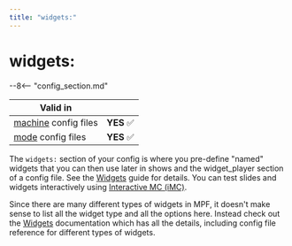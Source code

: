 ```yaml
---
title: "widgets:"
---
```


# widgets:


--8<-- "config_section.md"

| Valid in | |
|-----|:----:|
|[machine](instructions/machine_config.md) config files |**YES** :white_check_mark:|
|[mode](instructions/mode_config.md) config files|**YES** :white_check_mark:|

The `widgets:` section of your config is where you pre-define "named"
widgets that you can then use later in shows and the widget_player
section of a config file. See the
[Widgets](../mc/widgets/index.md) guide for
details. You can test slides and widgets interactively using
[Interactive MC (iMC)](../tools/imc.md).

Since there are many different types of widgets in MPF, it doesn't make
sense to list all the widget type and all the options here. Instead
check out the [Widgets](../mc/widgets/index.md)
documentation which has all the details, including config file reference
for different types of widgets.
